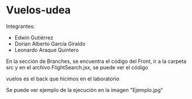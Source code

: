 # Vuelos-udea

Integrantes:
- Edwin Gutiérrez
- Dorian Alberto García Giraldo
- Leonardo Araque Quintero

En la sección de Branches, se encuentra el código del Front, ir a la carpeta src y en el archivo FlightSearch.jsx, se puede ver el código

vuelos es el back que hicimos en el laboratorio

Se puede ver ejemplo de la ejecución en la imagen "Ejemplo.jpg"
